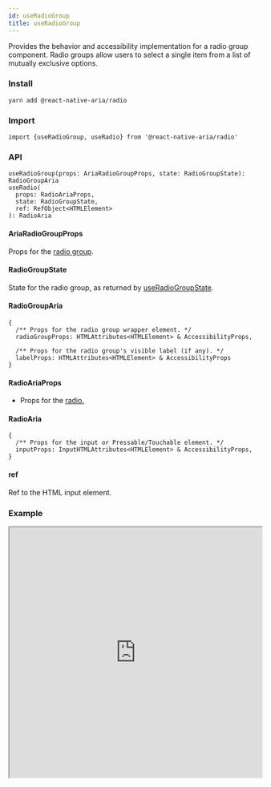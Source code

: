 ```yaml
---
id: useRadioGroup
title: useRadioGroup
---
```


Provides the behavior and accessibility implementation for a radio group component. Radio groups allow users to select a single item from a list of mutually exclusive options.

### Install

```
yarn add @react-native-aria/radio
```

### Import

```
import {useRadioGroup, useRadio} from '@react-native-aria/radio'
```

### API

```
useRadioGroup(props: AriaRadioGroupProps, state: RadioGroupState): RadioGroupAria
useRadio(
  props: RadioAriaProps,
  state: RadioGroupState,
  ref: RefObject<HTMLElement>
): RadioAria
```

#### AriaRadioGroupProps

Props for the [radio group](https://react-spectrum.adobe.com/react-aria/useRadioGroup.html).

#### RadioGroupState

State for the radio group, as returned by [useRadioGroupState](https://react-spectrum.adobe.com/react-stately/useRadioGroupState.html).

#### RadioGroupAria

```
{
  /** Props for the radio group wrapper element. */
  radioGroupProps: HTMLAttributes<HTMLElement> & AccessibilityProps,

  /** Props for the radio group's visible label (if any). */
  labelProps: HTMLAttributes<HTMLElement> & AccessibilityProps
}
```

#### RadioAriaProps

- Props for the [radio.](https://react-spectrum.adobe.com/react-aria/useRadioGroup.html)

#### RadioAria

```
{
  /** Props for the input or Pressable/Touchable element. */
  inputProps: InputHTMLAttributes<HTMLElement> & AccessibilityProps,
}
```

#### ref

Ref to the HTML input element.

### Example

<iframe src="https://snack.expo.io/embedded/@nishanbende/radiogroup?preview=true&platform=web&theme=dark" height="500" width="100%" />
